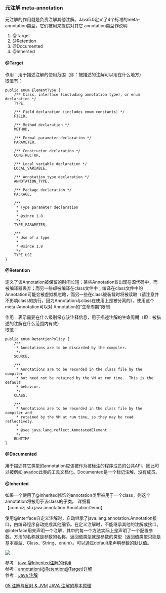 
### 元注解 meta-annotation
元注解的作用就是负责注解其他注解。Java5.0定义了4个标准的meta-annotation类型，它们被用来提供对其它 annotation类型作说明
1. @Target
2. @Retention
3. @Documented
4. @Inherited

#### @Target
作用：用于描述注解的使用范围（即：被描述的注解可以用在什么地方）  
取值有：
```
public enum ElementType {
    /** Class, interface (including annotation type), or enum declaration */
    TYPE,

    /** Field declaration (includes enum constants) */
    FIELD,

    /** Method declaration */
    METHOD,

    /** Formal parameter declaration */
    PARAMETER,

    /** Constructor declaration */
    CONSTRUCTOR,

    /** Local variable declaration */
    LOCAL_VARIABLE,

    /** Annotation type declaration */
    ANNOTATION_TYPE,

    /** Package declaration */
    PACKAGE,

    /**
     * Type parameter declaration
     *
     * @since 1.8
     */
    TYPE_PARAMETER,

    /**
     * Use of a type
     *
     * @since 1.8
     */
    TYPE_USE
}
```

#### @Retention
定义了该Annotation被保留的时间长短：某些Annotation仅出现在源代码中，而被编译器丢弃；而另一些却被编译在class文件中；编译在class文件中的Annotation可能会被虚拟机忽略，而另一些在class被装载时将被读取（请注意并不影响class的执行，因为Annotation与class在使用上是被分离的）。使用这个meta-Annotation可以对 Annotation的“生命周期”限制

作用：表示需要在什么级别保存该注释信息，用于描述注解的生命周期（即：被描述的注解在什么范围内有效）  
取值：
```
public enum RetentionPolicy {
    /**
     * Annotations are to be discarded by the compiler.
     */
    SOURCE,

    /**
     * Annotations are to be recorded in the class file by the compiler
     * but need not be retained by the VM at run time.  This is the default
     * behavior.
     */
    CLASS,

    /**
     * Annotations are to be recorded in the class file by the compiler and
     * retained by the VM at run time, so they may be read reflectively.
     *
     * @see java.lang.reflect.AnnotatedElement
     */
    RUNTIME
}
```

#### @Documented
用于描述其它类型的annotation应该被作为被标注的程序成员的公共API，因此可以被例如javadoc此类的工具文档化。Documented是一个标记注解，没有成员。

#### @Inherited
如果一个使用了@Inherited修饰的annotation类型被用于一个class，则这个annotation将被用于该class的子类。
详细看【com.xzj.stu.java.annotation.AnnotationDemo】

使用@interface自定义注解时，自动继承了java.lang.annotation.Annotation接口，由编译程序自动完成其他细节。在定义注解时，不能继承其他的注解或接口。@interface用来声明一个注解，其中的每一个方法实际上是声明了一个配置参数。方法的名称就是参数的名称，返回值类型就是参数的类型（返回值类型只能是基本类型、Class、String、enum）。可以通过default来声明参数的默认值。


![](https://upload-images.jianshu.io/upload_images/2235135-91c507b353756731.jpg)
                                                                                            





参考：[java @Inherited注解的作用](https://www.jianshu.com/p/7f54e7250be3)  
参考：[annotation(@Retention@Target)详解](https://www.cnblogs.com/gmq-sh/p/4798194.html)  
参考：[Java 注解](https://www.jianshu.com/p/badd3a78ded8)

[05 注解与反射 & JVM](https://www.cnblogs.com/moveofgod/p/12490893.html)
[JAVA 注解的基本原理](https://www.cnblogs.com/yangming1996/p/9295168.html)
